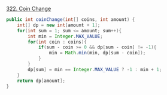 [322. Coin Change](https://leetcode.com/problems/coin-change/)

```java
public int coinChange(int[] coins, int amount) {
    int[] dp = new int[amount + 1];
    for(int sum = 1; sum <= amount; sum++){
        int min = Integer.MAX_VALUE;
        for(int coin : coins){
            if(sum - coin >= 0 && dp[sum - coin] != -1){
                min = Math.min(min, dp[sum - coin]);
            }
        }
        dp[sum] = min == Integer.MAX_VALUE ? -1 : min + 1;
    }
    return dp[amount];
}
```